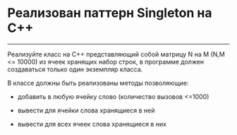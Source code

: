 # Реализован паттерн Singleton на С++

_________________________


Реализуйте класс на С++ представляющий собой матрицу N на M (N,M <= 10000) 
из ячеек хранящих набор строк, в программе должен создаваться только один экземпляр класса.

В классе должны быть реализованы методы позволяющие:

- добавить в любую ячейку слово (количество вызовов <=1000)

- вывести для ячейки слова хранящиеся в ней

- вывести для всех ячеек слова хранящиеся в них